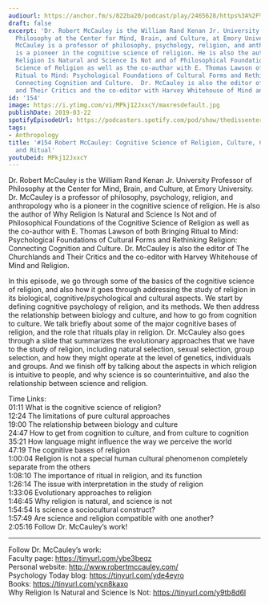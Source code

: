 ```yaml
---
audiourl: https://anchor.fm/s/822ba20/podcast/play/2465628/https%3A%2F%2Fd3ctxlq1ktw2nl.cloudfront.net%2Fproduction%2F2019-1-23%2F10379891-44100-2-26732b7fea782.m4a
draft: false
excerpt: 'Dr. Robert McCauley is the William Rand Kenan Jr. University Professor of
  Philosophy at the Center for Mind, Brain, and Culture, at Emory University. Dr.
  McCauley is a professor of philosophy, psychology, religion, and anthropology who
  is a pioneer in the cognitive science of religion. He is also the author of Why
  Religion Is Natural and Science Is Not and of Philosophical Foundations of the Cognitive
  Science of Religion as well as the co-author with E. Thomas Lawson of both Bringing
  Ritual to Mind: Psychological Foundations of Cultural Forms and Rethinking Religion:
  Connecting Cognition and Culture.  Dr. McCauley is also the editor of The Churchlands
  and Their Critics and the co-editor with Harvey Whitehouse of Mind and Religion.'
id: '154'
image: https://i.ytimg.com/vi/MPkj12JxxcY/maxresdefault.jpg
publishDate: 2019-03-22
spotifyEpisodeUrl: https://podcasters.spotify.com/pod/show/thedissenter/episodes/154-Robert-McCauley-Cognitive-Science-of-Religion--Culture--Cognition--Evolution--and-Ritual-e39ocs
tags:
- Anthropology
title: '#154 Robert McCauley: Cognitive Science of Religion, Culture, Cognition, Evolution,
  and Ritual'
youtubeid: MPkj12JxxcY
---
```

<div class="timelinks">

Dr. Robert McCauley is the William Rand Kenan Jr. University Professor of Philosophy at the Center for Mind, Brain, and Culture, at Emory University. Dr. McCauley is a professor of philosophy, psychology, religion, and anthropology who is a pioneer in the cognitive science of religion. He is also the author of Why Religion Is Natural and Science Is Not and of Philosophical Foundations of the Cognitive Science of Religion as well as the co-author with E. Thomas Lawson of both Bringing Ritual to Mind: Psychological Foundations of Cultural Forms and Rethinking Religion: Connecting Cognition and Culture.  Dr. McCauley is also the editor of The Churchlands and Their Critics and the co-editor with Harvey Whitehouse of Mind and Religion.

In this episode, we go through some of the basics of the cognitive science of religion, and also how it goes through addressing the study of religion in its biological, cognitive/psychological and cultural aspects. We start by defining cognitive psychology of religion, and its methods. We then address the relationship between biology and culture, and how to go from cognition to culture. We talk briefly about some of the major cognitive bases of religion, and the role that rituals play in religion. Dr. McCauley also goes through a slide that summarizes the evolutionary approaches that we have to the study of religion, including natural selection, sexual selection, group selection, and how they might operate at the level of genetics, individuals and groups. And we finish off by talking about the aspects in which religion is intuitive to people, and why science is so counterintuitive, and also the relationship between science and religion.

Time Links:  
<time>01:11</time> What is the cognitive science of religion?  
<time>12:24</time> The limitations of pure cultural approaches                           
<time>19:00</time> The relationship between biology and culture      
<time>24:47</time> How to get from cognition to culture, and from culture to cognition                 
<time>35:21</time> How language might influence the way we perceive the world              
<time>47:19</time> The cognitive bases of religion                 
<time>1:00:04</time> Religion is not a special human cultural phenomenon completely separate from the others           
<time>1:08:10</time> The importance of ritual in religion, and its function   
<time>1:26:14</time> The issue with interpretation in the study of religion  
<time>1:33:06</time> Evolutionary approaches to religion    
<time>1:46:45</time> Why religion is natural, and science is not     
<time>1:54:54</time> Is science a sociocultural construct?  
<time>1:57:49</time> Are science and religion compatible with one another?    
<time>2:05:16</time> Follow Dr. McCauley’s work!      

---

Follow Dr. McCauley’s work:  
Faculty page: https://tinyurl.com/ybe3beqz  
Personal website: http://www.robertmccauley.com/  
Psychology Today blog: https://tinyurl.com/yde4eyro  
Books: https://tinyurl.com/ycn8kaxo  
Why Religion Is Natural and Science Is Not: https://tinyurl.com/y9tb8d6l
</div>

